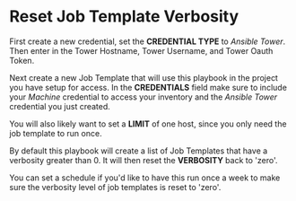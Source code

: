 # Reset Job Template Verbosity

First create a new credential, set the **CREDENTIAL TYPE** to _Ansible Tower_. Then
enter in the Tower Hostname, Tower Username, and Tower Oauth Token.

Next create a new Job Template that will use this playbook in the project you have
setup for access. In the **CREDENTIALS** field make sure to include your _Machine_
credential to access your inventory and the _Ansible Tower_ credential you just created.

You will also likely want to set a **LIMIT** of one host, since you only need the
job template to run once.

By default this playbook will create a list of Job Templates that have a verbosity
greater than 0. It will then reset the **VERBOSITY** back to 'zero'.

You can set a schedule if you'd like to have this run once a week to make sure the
verbosity level of job templates is reset to 'zero'.